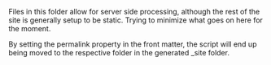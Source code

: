 Files in this folder allow for server side processing, although the rest of the site
is generally setup to be static. Trying to minimize what goes on here for the moment.

By setting the permalink property in the front matter, the script will end up being
moved to the respective folder in the generated _site folder. 